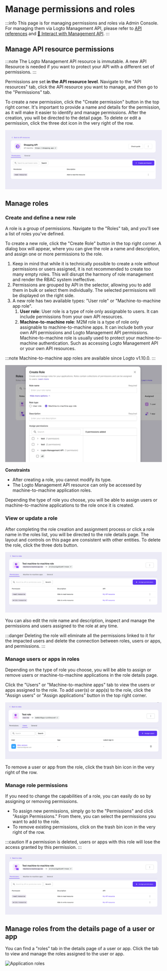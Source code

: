 # Manage permissions and roles

:::info
This page is for managing permissions and roles via Admin Console. For managing them via Logto Management API, please refer to [API references](https://openapi.logto.io/) and [🚝 Interact with Management API](/docs/recipes/interact-with-management-api/README.md).
:::

## Manage API resource permissions

:::note
The Logto Management API resource is immutable. A new API Resource is needed if you want to protect your API with a different set of permissions.
:::

Permissions are set **in the API resource level**. Navigate to the "API resources" tab, click the API resource you want to manage, and then go to the "Permissions" tab.

To create a new permission, click the "Create permission" button in the top right corner. It's important to provide a name and details for the permission, as it will make it easier to identify and manage permissions. After the creation, you will be directed to the detail page. To delete or edit a permission, click the three dot icon in the very right of the row.

![Manage permissions](./assets/manage-permissions.webp)

## Manage roles

### Create and define a new role

A role is a group of permissions. Navigate to the "Roles" tab, and you'll see a list of roles you've defined.

To create a new role, click the "Create Role" button in the top right corner. A dialog box will appear, where you can give the role a name and description, and assign one or more permissions to the role.

1. Keep in mind that while it is technically possible to create a role _without_ permissions or users assigned, it is not recommended to create too many empty roles. This will disrupt the harmony of role management and render the RBAC system ineffective.
2. Permissions are grouped by API in the selector, allowing you to add them in bulk or select them individually. The selected permissions will be displayed on the right side.
3. A new role has two available types: "User role" or "Machine-to-machine app role".
   1. **User role**: User role is a type of role only assignable to users. It can include permissions from your own API resources.
   2. **Machine-to-machine role**: M2M role is a type of role only assignable to machine-to-machine apps. It can include both your own API permissions and Logto Management API permissions. Machine-to-machine role is usually used to protect your machine-to-machine authentication. Such as accessing Logto Management API or your own API resources.

:::note
Machine-to-machine app roles are available since Logto v1.10.0.
:::

![Create role](assets/create-role.webp)

**Constraints**

- After creating a role, you cannot modify its type.
- The Logto Management API resource can only be accessed by machine-to-machine application roles.

Depending the type of role you choose, you will be able to assign users or machine-to-machine applications to the role once it is created.

### View or update a role

After completing the role creation and assignment process or click a role name in the roles list, you will be directed to the role details page. The layout and controls on this page are consistent with other entities. To delete the role, click the three dots button.

![Role details](./assets/manage-role-permissions.webp)

You can also edit the role name and description, inspect and manage the permissions and users assigned to the role at any time.

:::danger
Deleting the role will eliminate all the permissions linked to it for the impacted users and delete the connection between roles, users or apps, and permissions.
:::

### Manage users or apps in roles

Depending on the type of role you choose, you will be able to assign or remove users or machine-to-machine applications in the role details page.

Click the "Users" or "Machine-to-machine apps" tab to view the users or apps assigned to the role. To add user(s) or app(s) to the role, click the "Assign users" or "Assign applications" button in the top right corner.

![Manage role users](./assets/manage-role-users.webp)

To remove a user or app from the role, click the trash bin icon in the very right of the row.

### Manage role permissions

If you need to change the capabilities of a role, you can easily do so by assigning or removing permissions.

- To assign new permissions, simply go to the "Permissions" and click "Assign Permissions." From there, you can select the permissions you want to add to the role.
- To remove existing permissions, click on the trash bin icon in the very right of the row.

:::caution
If a permission is deleted, users or apps with this role will lose the access granted by this permission.
:::

![Manage role permissions](./assets/manage-role-permissions.webp)

## Manage roles from the details page of a user or app

You can find a "roles" tab in the details page of a user or app. Click the tab to view and manage the roles assigned to the user or app.

![Application roles](./assets/app-roles.webp)
